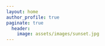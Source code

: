 ```yaml
---
layout: home
author_profile: true
paginate: true
  header:
    image: assets/images/sunset.jpg
---
```

